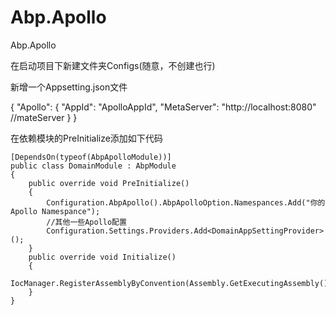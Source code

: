 # Abp.Apollo
Abp.Apollo

在启动项目下新建文件夹Configs(随意，不创建也行)

新增一个Appsetting.json文件

{
  "Apollo": {
    "AppId": "ApolloAppId",
    "MetaServer": "http://localhost:8080" //mateServer
  }
}

在依赖模块的PreInitialize添加如下代码


    [DependsOn(typeof(AbpApolloModule))]
    public class DomainModule : AbpModule
    {
        public override void PreInitialize()
        {
            Configuration.AbpApollo().AbpApolloOption.Namespances.Add("你的Apollo Namespance");
            //其他一些Apollo配置
            Configuration.Settings.Providers.Add<DomainAppSettingProvider>();
        }
        public override void Initialize()
        {
            IocManager.RegisterAssemblyByConvention(Assembly.GetExecutingAssembly());
        }
    }
